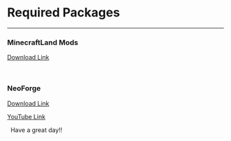 # Required Packages 
---
### MinecraftLand Mods
[Download Link](https://github.com/KZO999/minecraftland-mods/archive/refs/heads/main.zip)

&nbsp;
### NeoForge
[Download Link](https://maven.neoforged.net/releases/net/neoforged/neoforge/21.1.174/neoforge-21.1.174-installer.jar)
&nbsp;&nbsp;&nbsp;

[YouTube Link](https://www.youtube.com/watch?v=E4urOaqH844)

&nbsp;
Have a great day!!
